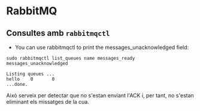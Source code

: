 RabbitMQ
========

Consultes amb <code>rabbitmqctl</code>
--------------------------------------
* You can use rabbitmqctl to print the messages_unacknowledged field:
<pre><code>sudo rabbitmqctl list_queues name messages_ready messages_unacknowledged</code></pre>
<pre><code>Listing queues ...
hello    0       0
...done.</code></pre>
Això serveix per detectar que no s'estan enviant l'ACK i, per tant, no s'estan eliminant els missatges de la cua. 
